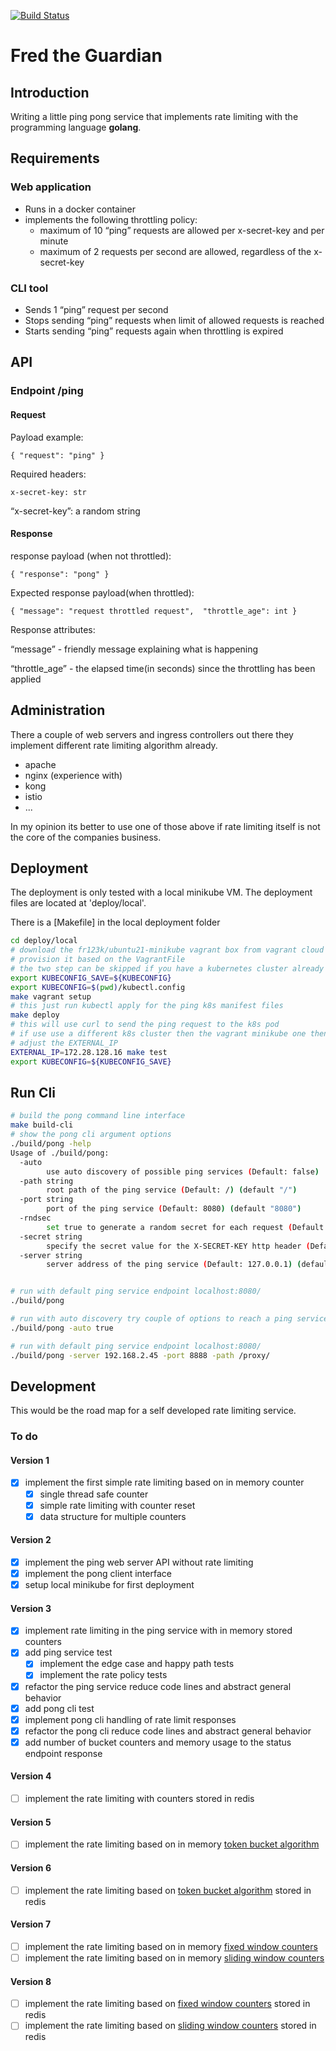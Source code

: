 [![Build Status](https://travis-ci.com/fr123k/fred-the-guardian.svg?branch=main)](https://app.travis-ci.com/fr123k/fred-the-guardian)

# Fred the Guardian

## Introduction

Writing a little ping pong service that implements rate limiting with the programming language **golang**.

## Requirements

### Web application
 * Runs in a docker container
 * implements the following throttling policy:
   * maximum of 10 “ping” requests are allowed per x-secret-key and per minute
   * maximum of 2 requests per second are allowed, regardless of the x-secret-key

### CLI tool
 * Sends 1 “ping” request per second
 * Stops sending “ping” requests when limit of allowed requests is reached
 * Starts sending “ping” requests again when throttling is expired


## API

### Endpoint /ping

#### Request

Payload example:

`{ "request": "ping" }`

Required headers:

`x-secret-key: str`

“x-secret-key”: a random string

#### Response

response payload (when not throttled):

`{ "response": "pong" }`

Expected response payload(when throttled):

`{ "message": "request throttled request",  "throttle_age": int }`

Response attributes:

“message” - friendly message explaining what is happening

“throttle_age” - the elapsed time(in seconds) since the throttling has been applied

## Administration

There a couple of web servers and ingress controllers out there they implement different rate limiting algorithm already.

* apache
* nginx (experience with)
* kong
* istio
* ...

In my opinion its better to use one of those above if rate limiting itself is not the core of the companies business.

## Deployment

The deployment is only tested with a local minikube VM.
The deployment files are located at 'deploy/local'.

There is a [Makefile] in the local deployment folder

```bash
cd deploy/local
# download the fr123k/ubuntu21-minikube vagrant box from vagrant cloud
# provision it based on the VagrantFile
# the two step can be skipped if you have a kubernetes cluster already
export KUBECONFIG_SAVE=${KUBECONFIG}
export KUBECONFIG=$(pwd)/kubectl.config
make vagrant setup
# this just run kubectl apply for the ping k8s manifest files
make deploy
# this will use curl to send the ping request to the k8s pod
# if use use a different k8s cluster then the vagrant minikube one then
# adjust the EXTERNAL_IP
EXTERNAL_IP=172.28.128.16 make test
export KUBECONFIG=${KUBECONFIG_SAVE}
```

## Run Cli

```bash
# build the pong command line interface
make build-cli
# show the pong cli argument options
./build/pong -help
Usage of ./build/pong:
  -auto
        use auto discovery of possible ping services (Default: false)
  -path string
        root path of the ping service (Default: /) (default "/")
  -port string
        port of the ping service (Default: 8080) (default "8080")
  -rndsec
        set true to generate a random secret for each request (Default: false)
  -secret string
        specify the secret value for the X-SECRET-KEY http header (Default: top secret) (default "top secret")
  -server string
        server address of the ping service (Default: 127.0.0.1) (default "127.0.0.1")


# run with default ping service endpoint localhost:8080/
./build/pong

# run with auto discovery try couple of options to reach a ping service
./build/pong -auto true

# run with default ping service endpoint localhost:8080/
./build/pong -server 192.168.2.45 -port 8888 -path /proxy/

```

## Development

This would be the road map for a self developed rate limiting service.

### To do

#### Version 1

 * [x] implement the first simple rate limiting based on in memory counter
   * [x]  single thread safe counter
   * [x]  simple rate limiting with counter reset
   * [x]  data structure for multiple counters

#### Version 2

 * [x] implement the ping web server API without rate limiting
 * [x] implement the pong client interface
 * [x] setup local minikube for first deployment

#### Version 3

 * [x] implement rate limiting in the ping service with in memory stored counters
 * [x] add ping service test
   * [x] implement the edge case and happy path tests
   * [x] implement the rate policy tests
 * [x] refactor the ping service reduce code lines and abstract general behavior
 * [x] add pong cli test
 * [x] implement pong cli handling of rate limit responses
 * [x] refactor the pong cli reduce code lines and abstract general behavior
 * [x] add number of bucket counters and memory usage to the status endpoint response

#### Version 4

 * [ ] implement the rate limiting with counters stored in redis

#### Version 5

 * [ ] implement the rate limiting based on in memory [token bucket algorithm](https://en.wikipedia.org/wiki/Token_bucket)

#### Version 6

 * [ ] implement the rate limiting based on [token bucket algorithm](https://en.wikipedia.org/wiki/Token_bucket) stored in redis

#### Version 7

 * [ ] implement the rate limiting based on in memory [fixed window counters](https://medium.com/figma-design/an-alternative-approach-to-rate-limiting-f8a06cf7c94c)
 * [ ] implement the rate limiting based on in memory [sliding window counters](https://medium.com/figma-design/an-alternative-approach-to-rate-limiting-f8a06cf7c94c)

#### Version 8

 * [ ] implement the rate limiting based on [fixed window counters](https://medium.com/figma-design/an-alternative-approach-to-rate-limiting-f8a06cf7c94c) stored in redis
 * [ ] implement the rate limiting based on [sliding window counters](https://medium.com/figma-design/an-alternative-approach-to-rate-limiting-f8a06cf7c94c) stored in redis
